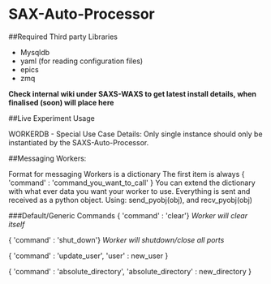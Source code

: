 # SAX-Auto-Processor

##Required Third party Libraries
- Mysqldb
- yaml (for reading configuration files)
- epics
- zmq


**Check internal wiki under SAXS-WAXS to get latest install details, when finalised (soon) will place here**


##Live Experiment Usage

WORKERDB - Special Use Case
Details:
Only single instance should only be instantiated by the SAXS-Auto-Processor.


##Messaging Workers:

Format for messaging Workers is a dictionary
The first item is always
{ 'command' : 'command_you_want_to_call' }
You can extend the dictionary with what ever data you want your worker to use.  Everything is sent and received as a python object. Using: send_pyobj(obj), and recv_pyobj(obj)

###Default/Generic Commands
{ 'command' : 'clear'} 
*Worker will clear itself*

{ 'command' : 'shut_down'}
*Worker will shutdown/close all ports*

{ 'command' : 'update_user', 'user' : new_user }

{ 'command' : 'absolute_directory', 'absolute_directory' : new_directory }




